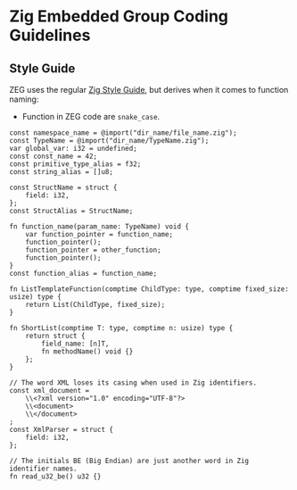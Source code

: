 # Zig Embedded Group Coding Guidelines

## Style Guide

ZEG uses the regular [Zig Style Guide](https://ziglang.org/documentation/master/#Style-Guide), but derives when it comes to function naming:

- Function in ZEG code are `snake_case`.

```zig
const namespace_name = @import("dir_name/file_name.zig");
const TypeName = @import("dir_name/TypeName.zig");
var global_var: i32 = undefined;
const const_name = 42;
const primitive_type_alias = f32;
const string_alias = []u8;

const StructName = struct {
    field: i32,
};
const StructAlias = StructName;

fn function_name(param_name: TypeName) void {
    var function_pointer = function_name;
    function_pointer();
    function_pointer = other_function;
    function_pointer();
}
const function_alias = function_name;

fn ListTemplateFunction(comptime ChildType: type, comptime fixed_size: usize) type {
    return List(ChildType, fixed_size);
}

fn ShortList(comptime T: type, comptime n: usize) type {
    return struct {
        field_name: [n]T,
        fn methodName() void {}
    };
}

// The word XML loses its casing when used in Zig identifiers.
const xml_document =
    \\<?xml version="1.0" encoding="UTF-8"?>
    \\<document>
    \\</document>
;
const XmlParser = struct {
    field: i32,
};

// The initials BE (Big Endian) are just another word in Zig identifier names.
fn read_u32_be() u32 {}
```
